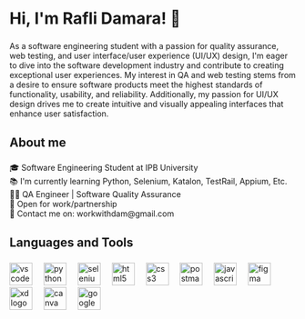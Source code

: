 <h1 align="left">Hi, I'm Rafli Damara! 👋</h1>

###

<p align="left">As a software engineering student with a passion for quality assurance, web testing, and user interface/user experience (UI/UX) design, I'm eager to dive into the software development industry and contribute to creating exceptional user experiences. My interest in QA and web testing stems from a desire to ensure software products meet the highest standards of functionality, usability, and reliability. Additionally, my passion for UI/UX design drives me to create intuitive and visually appealing interfaces that enhance user satisfaction.</p>

###

<h2 align="left">About me</h2>

###

<p align="left">🎓 Software Engineering Student at IPB University<br>📚 I'm currently learning Python, Selenium, Katalon, TestRail, Appium, Etc.<br>👨‍💻 QA Engineer | Software Quality Assurance<br>🤝 Open for work/partnership<br>📧 Contact me on: workwithdam@gmail.com</p>

###

<h2 align="left">Languages and Tools</h2>

###

<div align="left">
  <img src="https://cdn.jsdelivr.net/gh/devicons/devicon/icons/vscode/vscode-original.svg" height="40" alt="vscode logo"  />
  <img width="12" />
  <img src="https://cdn.jsdelivr.net/gh/devicons/devicon/icons/python/python-original.svg" height="40" alt="python logo"  />
  <img width="12" />
  <img src="https://skillicons.dev/icons?i=selenium" height="40" alt="selenium logo"  />
  <img width="12" />
  <img src="https://cdn.jsdelivr.net/gh/devicons/devicon/icons/html5/html5-original.svg" height="40" alt="html5 logo"  />
  <img width="12" />
  <img src="https://cdn.jsdelivr.net/gh/devicons/devicon/icons/css3/css3-original.svg" height="40" alt="css3 logo"  />
  <img width="12" />
  <img src="https://skillicons.dev/icons?i=postman" height="40" alt="postman logo"  />
  <img width="12" />
  <img src="https://skillicons.dev/icons?i=js" height="40" alt="javascript logo"  />
  <img width="12" />
  <img src="https://skillicons.dev/icons?i=figma" height="40" alt="figma logo"  />
  <img width="12" />
  <img src="https://skillicons.dev/icons?i=xd" height="40" alt="xd logo"  />
  <img width="12" />
  <img src="https://cdn.jsdelivr.net/gh/devicons/devicon/icons/canva/canva-original.svg" height="40" alt="canva logo"  />
  <img width="12" />
  <img src="https://cdn.jsdelivr.net/gh/devicons/devicon/icons/google/google-original.svg" height="40" alt="google logo"  />
</div>

###
